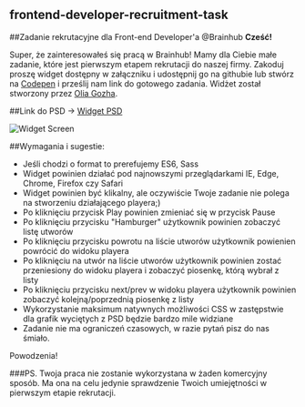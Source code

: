 ## frontend-developer-recruitment-task

##Zadanie rekrutacyjne dla Front-end Developer'a @Brainhub
**Cześć!** 

Super, że zainteresowałeś się pracą w Brainhub! Mamy dla Ciebie małe zadanie, które jest pierwszym etapem rekrutacji do naszej firmy. 
Zakoduj proszę widget dostępny w załączniku i udostępnij go na githubie lub stwórz na <a href="http://codepen.io/pen/">Codepen</a> i prześlij nam link do gotowego zadania. Widżet został stworzony przez <a href="https://dribbble.com/OliaGozha">Olia Gozha</a>. 

##Link do PSD -> <a href="https://dribbble.com/shots/1391899-Music-Player/attachments/201376">Widget PSD</a>

![Widget Screen](https://github.com/brainhubeu/frontend-developer-recruitment-task/blob/master/img/widget-screen-intreview.png "Widget Screen")


##Wymagania i sugestie:
* Jeśli chodzi o format to prerefujemy ES6, Sass
* Widget powinien działać pod najnowszymi przeglądarkami IE, Edge, Chrome, Firefox czy Safari
* Widget powinien być klikalny, ale oczywiście Twoje zadanie nie polega na stworzeniu działającego playera;)
 * Po kliknięciu przycisk Play powinien zmieniać się w przycisk Pause
 * Po kliknięciu przycisku "Hamburger" użytkownik powinien zobaczyć listę utworów
 * Po kliknięciu przycisku powrotu na liście utworów użytkownik powienien powrócić do widoku playera
 * Po kliknięciu na utwór na liście utworów użytkownik powinien zostać przeniesiony do widoku playera i zobaczyć piosenkę, którą wybrał z listy
 * Po kliknięciu przycisku next/prev w widoku playera użytkownik powinien zobaczyć kolejną/poprzednią piosenkę z listy
* Wykorzystanie maksimum natywnych możliwości CSS w zastępstwie dla grafik wyciętych z PSD będzie bardzo mile widziane
* Zadanie nie ma ograniczeń czasowych, w razie pytań pisz do nas śmiało. 

Powodzenia!

###PS.
Twoja praca nie zostanie wykorzystana w żaden komercyjny sposób. Ma ona na celu jedynie sprawdzenie Twoich umiejętności w pierwszym etapie rekrutacji. 
